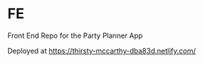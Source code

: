 # FE
Front End Repo for the Party Planner App 

Deployed at https://thirsty-mccarthy-dba83d.netlify.com/
